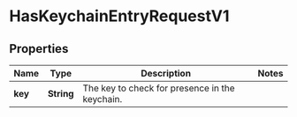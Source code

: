 

# HasKeychainEntryRequestV1


## Properties

| Name | Type | Description | Notes |
|------------ | ------------- | ------------- | -------------|
|**key** | **String** | The key to check for presence in the keychain. |  |



